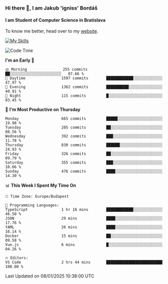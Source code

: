 ### Hi there 👋, I am Jakub 'igniss' Bordáš

#### I am Student of Computer Science in Bratislava
To know me better, head over to my [website](https://bordas.sk).

[![My Skills](https://skillicons.dev/icons?i=js,html,css,figma,svelte,java,kotlin,python,postgresql,typescript,nest,nodejs)](https://bordas.sk)


<!--START_SECTION:waka-->
![Code Time](http://img.shields.io/badge/Code%20Time-1%2C616%20hrs%2016%20mins-blue)

**I'm an Early 🐤** 

```text
🌞 Morning                255 commits         ██░░░░░░░░░░░░░░░░░░░░░░░   07.66 % 
🌆 Daytime                1597 commits        ████████████░░░░░░░░░░░░░   47.97 % 
🌃 Evening                1362 commits        ██████████░░░░░░░░░░░░░░░   40.91 % 
🌙 Night                  115 commits         █░░░░░░░░░░░░░░░░░░░░░░░░   03.45 % 
```
📅 **I'm Most Productive on Thursday** 

```text
Monday                   665 commits         █████░░░░░░░░░░░░░░░░░░░░   19.98 % 
Tuesday                  285 commits         ██░░░░░░░░░░░░░░░░░░░░░░░   08.56 % 
Wednesday                392 commits         ███░░░░░░░░░░░░░░░░░░░░░░   11.78 % 
Thursday                 830 commits         ██████░░░░░░░░░░░░░░░░░░░   24.93 % 
Friday                   326 commits         ██░░░░░░░░░░░░░░░░░░░░░░░   09.79 % 
Saturday                 355 commits         ███░░░░░░░░░░░░░░░░░░░░░░   10.66 % 
Sunday                   476 commits         ████░░░░░░░░░░░░░░░░░░░░░   14.30 % 
```


📊 **This Week I Spent My Time On** 

```text
🕑︎ Time Zone: Europe/Budapest

💬 Programming Languages: 
TypeScript               1 hr 16 mins        ████████████░░░░░░░░░░░░░   46.50 % 
JSON                     29 mins             ████░░░░░░░░░░░░░░░░░░░░░   17.76 % 
YAML                     26 mins             ████░░░░░░░░░░░░░░░░░░░░░   16.14 % 
Docker                   15 mins             ██░░░░░░░░░░░░░░░░░░░░░░░   09.58 % 
Vue.js                   6 mins              █░░░░░░░░░░░░░░░░░░░░░░░░   04.26 % 

🔥 Editors: 
VS Code                  2 hrs 44 mins       █████████████████████████   100.00 % 
```


 Last Updated on 08/01/2025 10:38:00 UTC
<!--END_SECTION:waka-->
